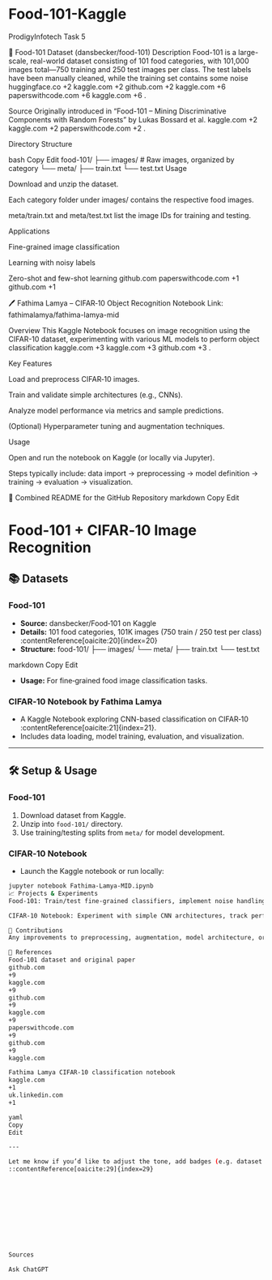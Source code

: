 # Food-101-Kaggle
ProdigyInfotech Task 5

📁 Food-101 Dataset (dansbecker/food-101)
Description
Food-101 is a large-scale, real-world dataset consisting of 101 food categories, with 101,000 images total—750 training and 250 test images per class. The test labels have been manually cleaned, while the training set contains some noise 
huggingface.co
+2
kaggle.com
+2
github.com
+2
kaggle.com
+6
paperswithcode.com
+6
kaggle.com
+6
.

Source
Originally introduced in “Food-101 – Mining Discriminative Components with Random Forests” by Lukas Bossard et al. 
kaggle.com
+2
kaggle.com
+2
paperswithcode.com
+2
.

Directory Structure

bash
Copy
Edit
food-101/
├── images/      # Raw images, organized by category
└── meta/
    ├── train.txt
    └── test.txt
Usage

Download and unzip the dataset.

Each category folder under images/ contains the respective food images.

meta/train.txt and meta/test.txt list the image IDs for training and testing.

Applications

Fine-grained image classification

Learning with noisy labels

Zero-shot and few-shot learning 
github.com
paperswithcode.com
+1
github.com
+1

🖊️ Fathima Lamya – CIFAR‑10 Object Recognition Notebook
Link: fathimalamya/fathima-lamya-mid

Overview
This Kaggle Notebook focuses on image recognition using the CIFAR-10 dataset, experimenting with various ML models to perform object classification 
kaggle.com
+3
kaggle.com
+3
github.com
+3
.

Key Features

Load and preprocess CIFAR‑10 images.

Train and validate simple architectures (e.g., CNNs).

Analyze model performance via metrics and sample predictions.

(Optional) Hyperparameter tuning and augmentation techniques.

Usage

Open and run the notebook on Kaggle (or locally via Jupyter).

Steps typically include: data import → preprocessing → model definition → training → evaluation → visualization.

🧩 Combined README for the GitHub Repository
markdown
Copy
Edit
# Food‑101 + CIFAR‑10 Image Recognition

## 📚 Datasets

### Food‑101
- **Source:** dansbecker/Food‑101 on Kaggle  
- **Details:** 101 food categories, 101K images (750 train / 250 test per class) :contentReference[oaicite:20]{index=20}  
- **Structure:**
food-101/
├── images/
└── meta/
├── train.txt
└── test.txt

markdown
Copy
Edit
- **Usage:** For fine‑grained food image classification tasks.

### CIFAR‑10 Notebook by Fathima Lamya
- A Kaggle Notebook exploring CNN-based classification on CIFAR‑10 :contentReference[oaicite:21]{index=21}.  
- Includes data loading, model training, evaluation, and visualization.

---

## 🛠️ Setup & Usage

### Food‑101
1. Download dataset from Kaggle.
2. Unzip into `food-101/` directory.
3. Use training/testing splits from `meta/` for model development.

### CIFAR‑10 Notebook
- Launch the Kaggle notebook or run locally:
```bash
jupyter notebook Fathima‑Lamya‑MID.ipynb
📈 Projects & Experiments
Food-101: Train/test fine-grained classifiers, implement noise handling, explore data splits.

CIFAR-10 Notebook: Experiment with simple CNN architectures, track performance and visualize results.

🧩 Contributions
Any improvements to preprocessing, augmentation, model architecture, or results welcome via PR.

📖 References
Food‑101 dataset and original paper 
github.com
+9
kaggle.com
+9
github.com
+9
kaggle.com
+9
paperswithcode.com
+9
github.com
+9
kaggle.com

Fathima Lamya CIFAR‑10 classification notebook 
kaggle.com
+1
uk.linkedin.com
+1

yaml
Copy
Edit

---

Let me know if you’d like to adjust the tone, add badges (e.g. dataset download link), or include specific usage scripts and requirements!
::contentReference[oaicite:29]{index=29}











Sources

Ask ChatGPT
